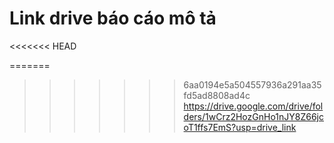# Link drive báo cáo mô tả
<<<<<<< HEAD

=======
>>>>>>> 6aa0194e5a504557936a291aa35fd5ad8808ad4c
https://drive.google.com/drive/folders/1wCrz2HozGnHo1nJY8Z66jcoT1ffs7EmS?usp=drive_link
